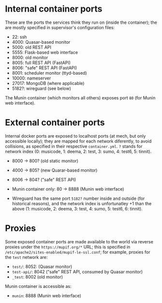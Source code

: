 Internal container ports
=========================

These are the ports the services think they run on (inside the container); the are mostly specified in supervisor's configuration files:

- 22: ssh
- 4000: Quasar-based monitor
- 5000: old REST API
- 5555: Flask-based web interface
- 8000: old monitor
- 8005: full REST API (FastAPI)
- 8006: "safe" REST API (FastAPI)
- 8001: scheduler monitor (ttyd-based)
- 10000: nameserver
- 27017: MongoDB (where applicable)
- 5182?: wireguard (see below)

The Munin container (which monitors all others) exposes port `80` (for Munin web interface).

External container ports
=========================

Internal docker ports are exposed to localhost ports (at mech, but only accessible locally); they are mapped for each network diferently, to avoid collisions, as specified in their respective `container.yml`. `?` stands for network index (0: musicode, 1: deema, 2: test,  3: sumo, 4: test6, 5: tinnit). 

- 8000 → 800? (old static monitor)
- 4000 → 805? (new Quarar-based monitor)
- 8006 → 804? ("safe" REST API)

- Munin container only: 80 → 8888 (Munin web interface)

- Wireguard has the same port `5182?` number inside and outside (for historical reasons), and the network index is unfortunatley +1 than the above (1: musicode, 2: deema, 3: test, 4: sumo, 5: test6, 6: tinnit).

Proxies
========

Some exposed container ports are made available to the world via reverse proxies under the `https://mupif.org/*` URL; this is specified in `/etc/apache2/sites-enabled/mupif-le-ssl.conf`; for example, proxies for the `test` network are:

- `test/`: 8052: (Quasar monitor)
- `test-api/`: 8042 ("safe" REST API, consumed by Quasar monitor)
- `_test`: 8002 (old monitor)

Munin container is accessible as:

- `munin`: 8888 (Munin web interface)
